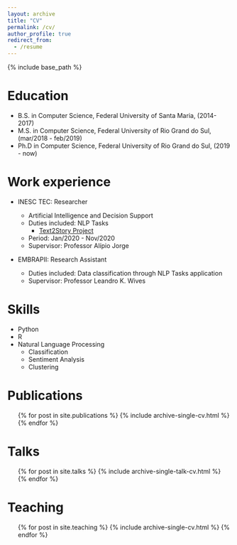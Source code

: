 ```yaml
---
layout: archive
title: "CV"
permalink: /cv/
author_profile: true
redirect_from:
  - /resume
---
```


{% include base_path %}

Education
======
* B.S. in Computer Science, Federal University of Santa Maria, (2014-2017)
* M.S. in Computer Science, Federal University of Rio Grand do Sul, (mar/2018 - feb/2019)
* Ph.D in Computer Science, Federal University of Rio Grand do Sul, (2019 - now)

Work experience
======
* INESC TEC: Researcher
  * Artificial Intelligence and Decision Support
  * Duties included: NLP Tasks
    * [Text2Story Project](https://text2story.inesctec.pt)
  * Period: Jan/2020 - Nov/2020
  * Supervisor: Professor Alípio Jorge

* EMBRAPII: Research Assistant
  * Duties included: Data classification through NLP Tasks application
  * Supervisor: Professor Leandro K. Wives
  
Skills
======
* Python
* R
* Natural Language Processing
  * Classification
  * Sentiment Analysis
  * Clustering

Publications
======
  <ul>{% for post in site.publications %}
    {% include archive-single-cv.html %}
  {% endfor %}</ul>
  
Talks
======
  <ul>{% for post in site.talks %}
    {% include archive-single-talk-cv.html %}
  {% endfor %}</ul>
  
Teaching
======
  <ul>{% for post in site.teaching %}
    {% include archive-single-cv.html %}
  {% endfor %}</ul>
  
